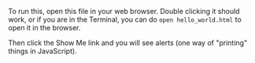 To run this, open this file in your web browser. Double clicking it should work,
or if you are in the Terminal, you can do `open hello_world.html` to open it in
the browser.

Then click the Show Me link and you will see alerts (one way of "printing" things
in JavaScript).
